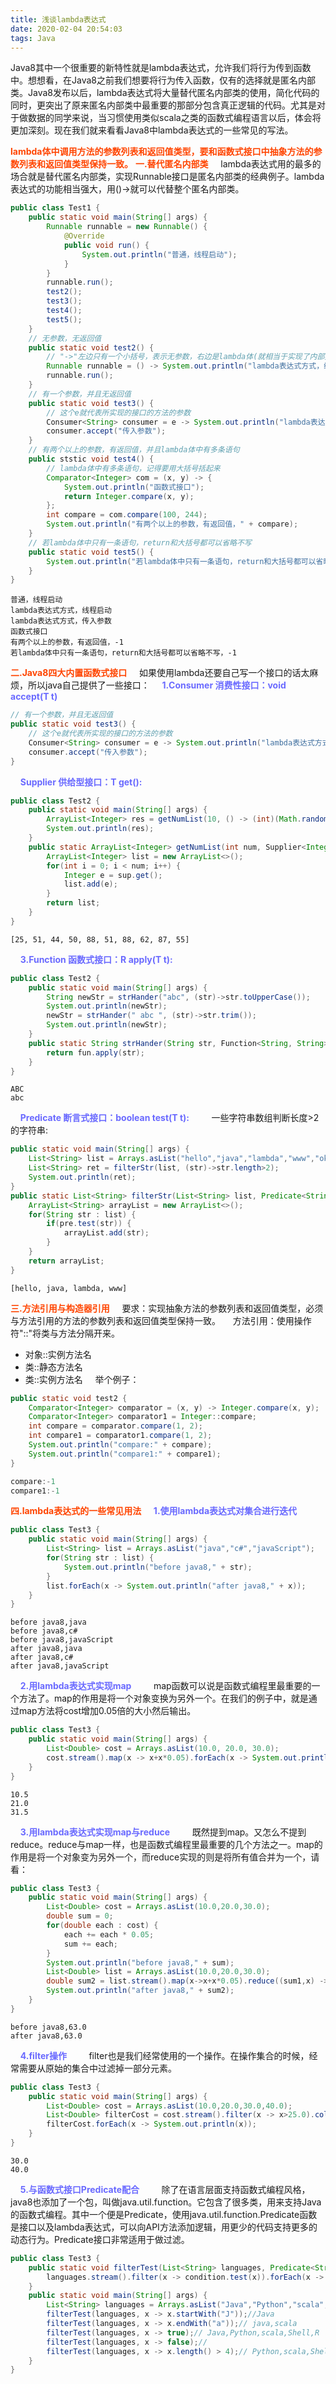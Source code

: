 ```yaml
---
title: 浅谈lambda表达式
date: 2020-02-04 20:54:03
tags: Java
---
```

Java8其中一个很重要的新特性就是lambda表达式，允许我们将行为传到函数中。想想看，在Java8之前我们想要将行为传入函数，仅有的选择就是匿名内部类。Java8发布以后，lambda表达式将大量替代匿名内部类的使用，简化代码的同时，更突出了原来匿名内部类中最重要的那部分包含真正逻辑的代码。尤其是对于做数据的同学来说，当习惯使用类似scala之类的函数式编程语言以后，体会将更加深刻。现在我们就来看看Java8中lambda表达式的一些常见的写法。
<!-- more -->
<b style="color: orangered">lambda体中调用方法的参数列表和返回值类型，要和函数式接口中抽象方法的参数列表和返回值类型保持一致。</b>
<b style="color: orangered">一.替代匿名内部类</b>
&nbsp;&nbsp;&nbsp;&nbsp;lambda表达式用的最多的场合就是替代匿名内部类，实现Runnable接口是匿名内部类的经典例子。lambda表达式的功能相当强大，用()->就可以代替整个匿名内部类。
```java
public class Test1 {
    public static void main(String[] args) {
        Runnable runnable = new Runnable() {
            @Override
            public void run() {
                System.out.println("普通，线程启动");
            }
        }
        runnable.run();
        test2();
        test3();
        test4();
        test5();				
    }
    // 无参数，无返回值
    public static void test2() {
        // "->"左边只有一个小括号，表示无参数，右边是lambda体(就相当于实现了内部类里面的方法了，(即就是一个可用的接口实现类了))
        Runnable runnable = () -> System.out.println("lambda表达式方式，线程启动");
        runnable.run();				
    }
    // 有一个参数，并且无返回值
    public static void test3() {
        // 这个e就代表所实现的接口的方法的参数
        Consumer<String> consumer = e -> System.out.println("lambda表达式方式，" + e);
        consumer.accept("传入参数");
    }
    // 有两个以上的参数，有返回值，并且lambda体中有多条语句
    public ststic void test4() {
        // lambda体中有多条语句，记得要用大括号括起来
        Comparator<Integer> com = (x, y) -> {
            System.out.println("函数式接口");
            return Integer.compare(x, y);
        };
        int compare = com.compare(100, 244);
        System.out.println("有两个以上的参数，有返回值，" + compare);
    }
    // 若lambda体中只有一条语句，return和大括号都可以省略不写
    public static void test5() {
        System.out.println("若lambda体中只有一条语句，return和大括号都可以省略不写，" + Integer.compare(100, 244));
    }
}
```
```
普通，线程启动
lambda表达式方式，线程启动
lambda表达式方式，传入参数
函数式接口
有两个以上的参数，有返回值，-1
若lambda体中只有一条语句，return和大括号都可以省略不写，-1
```
<b style="color: orangered">二.Java8四大内置函数式接口</b>
&nbsp;&nbsp;&nbsp;&nbsp;如果使用lambda还要自己写一个接口的话太麻烦，所以java自己提供了一些接口：
&nbsp;&nbsp;&nbsp;&nbsp;<b style="color: #6A6AFF">1.Consumer 消费性接口：void accept(T t)</b>
```java
// 有一个参数，并且无返回值
public static void test3() {
    // 这个e就代表所实现的接口的方法的参数
    Consumer<String> consumer = e -> System.out.println("lambda表达式方式，" + e);
    consumer.accept("传入参数");
}
```
&nbsp;&nbsp;&nbsp;&nbsp;<b style="color: #6A6AFF">Supplier 供给型接口：T get():</b>
```java
public class Test2 {
    public static void main(String[] args) {
        ArrayList<Integer> res = getNumList(10, () -> (int)(Math.random() * 100));
        System.out.println(res);
    }
    public static ArrayList<Integer> getNumList(int num, Supplier<Integer> sup) {
        ArrayList<Integer> list = new ArrayList<>();
        for(int i = 0; i < num; i++) {
            Integer e = sup.get();
            list.add(e);
        }
        return list;
    }
}
```
```
[25, 51, 44, 50, 88, 51, 88, 62, 87, 55]
```
&nbsp;&nbsp;&nbsp;&nbsp;<b style="color: #6A6AFF">3.Function 函数式接口：R apply(T t):</b>
```java
public class Test2 {
    public static void main(String[] args) {
        String newStr = strHander("abc", (str)->str.toUpperCase());
        System.out.println(newStr);
        newStr = strHander(" abc ", (str)->str.trim());
        System.out.println(newStr);
    }
    public static String strHander(String str, Function<String, String> fun) {
        return fun.apply(str);
    }
}
```
```
ABC
abc
```
&nbsp;&nbsp;&nbsp;&nbsp;<b style="color: #6A6AFF">Predicate 断言式接口：boolean test(T t):</b>
&nbsp;&nbsp;&nbsp;&nbsp;&nbsp;&nbsp;&nbsp;&nbsp;一些字符串数组判断长度>2的字符串:
```java
public static void main(String[] args) {
    List<String> list = Arrays.asList("hello","java","lambda","www","ok","q");
    List<String> ret = filterStr(list, (str)->str.length>2);
    System.out.println(ret);
}
public static List<String> filterStr(List<String> list, Predicate<String> pre) {
    ArrayList<String> arrayList = new ArrayList<>();
    for(String str : list) {
        if(pre.test(str)) {
            arrayList.add(str);
        }
    }
    return arrayList;
}
```
```
[hello, java, lambda, www]
```
<b style="color: orangered">三.方法引用与构造器引用</b>
&nbsp;&nbsp;&nbsp;&nbsp;要求：实现抽象方法的参数列表和返回值类型，必须与方法引用的方法的参数列表和返回值类型保持一致。
&nbsp;&nbsp;&nbsp;&nbsp;方法引用：使用操作符"::"将类与方法分隔开来。
- 对象::实例方法名
- 类::静态方法名
- 类::实例方法名
&nbsp;&nbsp;&nbsp;&nbsp;举个例子：
```java
public static void test2 {
    Comparator<Integer> comparator = (x, y) -> Integer.compare(x, y);
    Comparator<Integer> comparator1 = Integer::compare;
    int compare = comparator.compare(1, 2);
    int compare1 = comparator1.compare(1, 2);
    System.out.println("compare:" + compare);
    System.out.println("compare1:" + compare1);
}
```
```java
compare:-1
compare1:-1
```
<b style="color: orangered">四.lambda表达式的一些常见用法</b>
&nbsp;&nbsp;&nbsp;&nbsp;<b style="color: #6A6AFF">1.使用lambda表达式对集合进行迭代</b>
```java
public class Test3 {
    public static void main(String[] args) {
        List<String> list = Arrays.asList("java","c#","javaScript");
        for(String str : list) {
            System.out.println("before java8," + str);
        }
        list.forEach(x -> System.out.println("after java8," + x));
    }
}
```
```
before java8,java
before java8,c#
before java8,javaScript
after java8,java
after java8,c#
after java8,javaScript
```
&nbsp;&nbsp;&nbsp;&nbsp;<b style="color: #6A6AFF">2.用lambda表达式实现map</b>
&nbsp;&nbsp;&nbsp;&nbsp;&nbsp;&nbsp;&nbsp;&nbsp;map函数可以说是函数式编程里最重要的一个方法了。map的作用是将一个对象变换为另外一个。在我们的例子中，就是通过map方法将cost增加0.05倍的大小然后输出。
```java
public class Test3 {
    public static void main(String[] args) {
        List<Double> cost = Arrays.asList(10.0, 20.0, 30.0);
        cost.stream().map(x -> x+x*0.05).forEach(x -> System.out.println(x));
    }
}
```
```
10.5
21.0
31.5
```
&nbsp;&nbsp;&nbsp;&nbsp;<b style="color: #6A6AFF">3.用lambda表达式实现map与reduce</b>
&nbsp;&nbsp;&nbsp;&nbsp;&nbsp;&nbsp;&nbsp;&nbsp;既然提到map。又怎么不提到reduce。reduce与map一样，也是函数式编程里最重要的几个方法之一。map的作用是将一个对象变为另外一个，而reduce实现的则是将所有值合并为一个，请看：
```java
public class Test3 {
    public static void main(String[] args) {
        List<Double> cost = Arrays.asList(10.0,20.0,30.0);
        double sum = 0;
        for(double each : cost) {
            each += each * 0.05;
            sum += each;
        }
        System.out.println("before java8," + sum);
        List<Double> list = Arrays.asList(10.0,20.0,30.0);
        double sum2 = list.stream().map(x->x+x*0.05).reduce((sum1,x) -> sum1+x).get();
        System.out.println("after java8," + sum2);
    }
}
```
```
before java8,63.0
after java8,63.0
```
&nbsp;&nbsp;&nbsp;&nbsp;<b style="color: #6A6AFF">4.filter操作</b>
&nbsp;&nbsp;&nbsp;&nbsp;&nbsp;&nbsp;&nbsp;&nbsp;filter也是我们经常使用的一个操作。在操作集合的时候，经常需要从原始的集合中过滤掉一部分元素。
```java
public class Test3 {
    public static void main(String[] args) {
        List<Double> cost = Arrays.asList(10.0,20.0,30.0,40.0);
        List<Double> filterCost = cost.stream().filter(x -> x>25.0).collect(Collertors.toList());
        filterCost.forEach(x -> System.out.println(x));
    }
}
```
```
30.0
40.0
```
&nbsp;&nbsp;&nbsp;&nbsp;<b style="color: #6A6AFF">5.与函数式接口Predicate配合</b>
&nbsp;&nbsp;&nbsp;&nbsp;&nbsp;&nbsp;&nbsp;&nbsp;除了在语言层面支持函数式编程风格，java8也添加了一个包，叫做java.util.function。它包含了很多类，用来支持Java的函数式编程。其中一个便是Predicate，使用java.util.function.Predicate函数是接口以及lambda表达式，可以向API方法添加逻辑，用更少的代码支持更多的动态行为。Predicate接口非常适用于做过滤。
```java
public class Test3 {
    public static void filterTest(List<String> languages, Predicate<String> condition) {
        languages.stream().filter(x -> condition.test(x)).forEach(x -> System.out.println(x + " "));		
    }
    public static void main(String[] args) {
        List<String> languages = Arrays.asList("Java","Python","scala","Shell","R");
        filterTest(languages, x -> x.startWith("J"));//Java
        filterTest(languages, x -> x.endWith("a"));// java,scala
        filterTest(languages, x -> true);// Java,Python,scala,Shell,R
        filterTest(languages, x -> false);// 
        filterTest(languages, x -> x.length() > 4);// Python,scala,Shell
    }
}
```